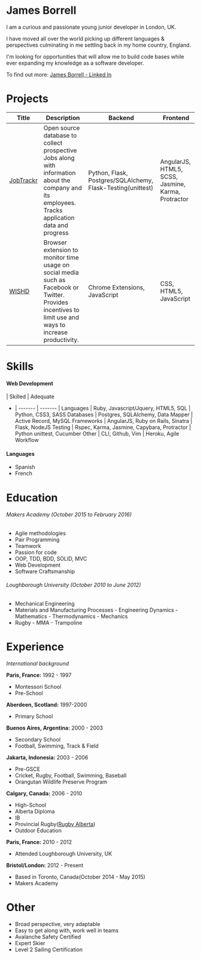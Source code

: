 James Borrell
=============
I am a curious and passionate young junior developer in London, UK.

I have moved all over the world picking up different languages & perspectives culminating in me settling back in my home country, England.

I'm looking for opportunities that will allow me to build code bases while ever expanding my knowledge as a software developer.

To find out more: [James Borrell - Linked In](https://uk.linkedin.com/in/james-borrell-2281b1116)

Projects
=========
Title | Description | Backend | Frontend
----- | ----------- | ------- | --------
[JobTrackr](https://github.com/JBorrell/Job_Trackr.git) | Open source database to collect prospective Jobs along with information about the company and its employees. Tracks application data and progress | Python, Flask, Postgres/SQLAlchemy, Flask-Testing(unittest) | AngularJS, HTML5, SCSS, Jasmine, Karma, Protractor
[WISHD](https://github.com/JBorrell/WISHD.git) | Browser extension to monitor time usage on social media such as Facebook or Twitter. Provides incentives to limit use and ways to increase productivity. | Chrome Extensions, JavaScript | CSS, HTML5, JavaScript

Skills
======
#### Web Development
 | Skilled | Adequate
- | ------- | ------- |
Languages | Ruby, Javascript/Jquery, HTML5, SQL | Python, CSS3, SASS
Databases | Postgres, SQLAlchemy, Data Mapper | Active Record, MySQL
Frameworks | AngularJS, Ruby on Rails, Sinatra | Flask, NodeJS
Testing | Rspec, Karma, Jasmine, Capybara, Protractor | Python unittest, Cucumber
Other | CLI, Github, Vim | Heroku, Agile Workflow

#### Languages
 - Spanish
 - French

Education
=========

###### Makers Academy (October 2015 to February 2016)

- Agile methodologies
- Pair Programming
- Teamwork
- Passion for code
- OOP, TDD, BDD, SOLID, MVC
- Web Development
- Software Craftsmanship

###### Loughborough University (October 2010 to June 2012)

- Mechanical Engineering
- Materials and Manufacturing Processes - Engineering Dynamics - Mathematics - Thermodynamics - Mechanics
- Rugby - MMA - Trampoline

Experience
==========
*International background*

**Paris, France:** 1992 - 1997
- Montessori School
- Pre-School

**Aberdeen, Scotland:** 1997-2000
- Primary School

**Buenos Aires, Argentina:** 2000 - 2003
- Secondary School
- Football, Swimming, Track & Field

**Jakarta, Indonesia:** 2003 - 2006
- Pre-GSCE
- Cricket, Rugby, Football, Swimming, Baseball
- Orangutan Wildlife Preserve Program

**Calgary, Canada:** 2006 - 2010
- High-School
- Alberta Diploma
- IB
- Provincial Rugby([Rugby Alberta](http://www.rugbyalberta.com/))
- Outdoor Education

**Paris, France:** 2010 - 2012
- Attended Loughborough University, UK

**Bristol/London:** 2012 - Present
- Based in Toronto, Canada(October 2014 - May 2015)
- Makers Academy

Other
======
- Broad perspective, very adaptable
- Easy to get along with, work well in teams
- Avalanche Safety Certified
- Expert Skier
- Level 2 Sailing Certification
